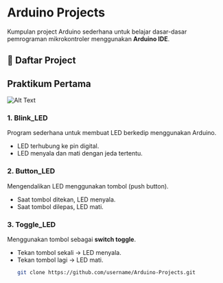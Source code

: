 # Arduino Projects

Kumpulan project Arduino sederhana untuk belajar dasar-dasar pemrograman mikrokontroler menggunakan **Arduino IDE**.

## 📂 Daftar Project

## Praktikum Pertama
![Alt Text](Praktikum.jpg)

### 1. Blink_LED
Program sederhana untuk membuat LED berkedip menggunakan Arduino.  
- LED terhubung ke pin digital.  
- LED menyala dan mati dengan jeda tertentu.  

### 2. Button_LED
Mengendalikan LED menggunakan tombol (push button).  
- Saat tombol ditekan, LED menyala.  
- Saat tombol dilepas, LED mati.  

### 3. Toggle_LED
Menggunakan tombol sebagai **switch toggle**.  
- Tekan tombol sekali → LED menyala.  
- Tekan tombol lagi → LED mati.  
   ```bash
   git clone https://github.com/username/Arduino-Projects.git
